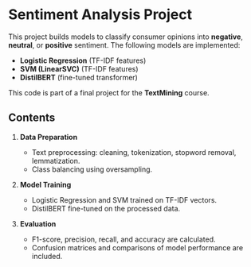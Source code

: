 # Sentiment Analysis Project

This project builds models to classify consumer opinions into **negative**, **neutral**, or **positive** sentiment. The following models are implemented:

- **Logistic Regression** (TF-IDF features)
- **SVM (LinearSVC)** (TF-IDF features)
- **DistilBERT** (fine-tuned transformer)

This code is part of a final project for the **TextMining** course.

## Contents

1. **Data Preparation**  
   - Text preprocessing: cleaning, tokenization, stopword removal, lemmatization.
   - Class balancing using oversampling.

2. **Model Training**  
   - Logistic Regression and SVM trained on TF-IDF vectors.
   - DistilBERT fine-tuned on the processed data.

3. **Evaluation**  
   - F1-score, precision, recall, and accuracy are calculated.
   - Confusion matrices and comparisons of model performance are included.
